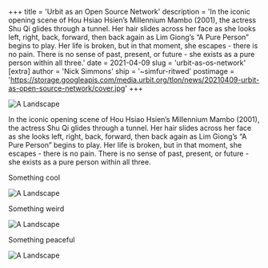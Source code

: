 +++
title = 'Urbit as an Open Source Network'
description = 'In the iconic opening scene of Hou Hsiao Hsien’s Millennium Mambo (2001), the actress Shu Qi glides through a tunnel. Her hair slides across her face as she looks left, right, back, forward, then back again as Lim Giong’s “A Pure Person” begins to play. Her life is broken, but in that moment, she escapes - there is no pain. There is no sense of past, present, or future - she exists as a pure person within all three.'
date = 2021-04-09
slug = 'urbit-as-os-network'
[extra]
author = 'Nick Simmons'
ship = '~simfur-ritwed'
postimage = 'https://storage.googleapis.com/media.urbit.org/tlon/news/20210409-urbit-as-open-source-network/cover.jpg'
+++

<img class="my-12 w-full" alt="A Landscape" src="https://storage.googleapis.com/media.urbit.org/tlon/news/20210409-urbit-as-open-source-network/1.jpg">

In the iconic opening scene of Hou Hsiao Hsien’s Millennium Mambo (2001), the actress Shu Qi glides through a tunnel. Her hair slides across her face as she looks left, right, back, forward, then back again as Lim Giong’s “A Pure Person” begins to play. Her life is broken, but in that moment, she escapes - there is no pain. There is no sense of past, present, or future - she exists as a pure person within all three.

Something cool

<img class="my-12 w-full" alt="A Landscape" src="https://storage.googleapis.com/media.urbit.org/tlon/news/20210409-urbit-as-open-source-network/2.jpg">

Something weird

<img class="my-12 w-full" alt="A Landscape" src="https://storage.googleapis.com/media.urbit.org/tlon/news/20210409-urbit-as-open-source-network/3.jpg">

Something peaceful

<img class="my-12 w-full" alt="A Landscape" src="https://storage.googleapis.com/media.urbit.org/tlon/news/20210409-urbit-as-open-source-network/4.jpg">